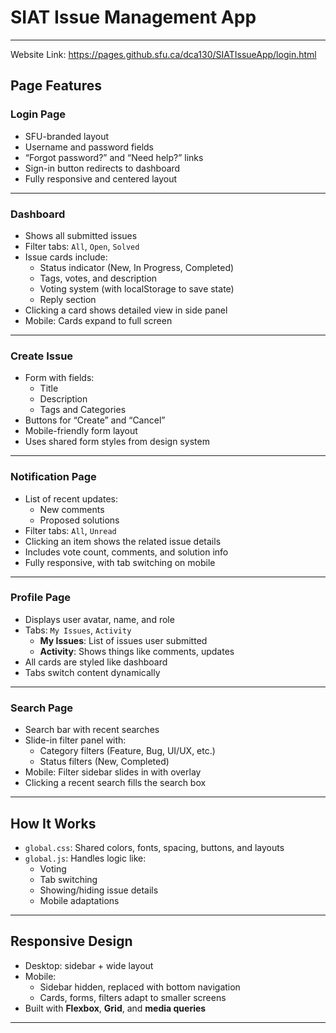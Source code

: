 # SIAT Issue Management App
---
Website Link: https://pages.github.sfu.ca/dca130/SIATIssueApp/login.html

## Page Features

### Login Page
- SFU-branded layout
- Username and password fields
- “Forgot password?” and “Need help?” links
- Sign-in button redirects to dashboard
- Fully responsive and centered layout

---

### Dashboard
- Shows all submitted issues
- Filter tabs: `All`, `Open`, `Solved`
- Issue cards include:
  - Status indicator (New, In Progress, Completed)
  - Tags, votes, and description
  - Voting system (with localStorage to save state)
  - Reply section
- Clicking a card shows detailed view in side panel
- Mobile: Cards expand to full screen

---

### Create Issue
- Form with fields:
  - Title
  - Description
  - Tags and Categories
- Buttons for “Create” and “Cancel”
- Mobile-friendly form layout
- Uses shared form styles from design system

---

### Notification Page
- List of recent updates:
  - New comments
  - Proposed solutions
- Filter tabs: `All`, `Unread`
- Clicking an item shows the related issue details
- Includes vote count, comments, and solution info
- Fully responsive, with tab switching on mobile

---

### Profile Page
- Displays user avatar, name, and role
- Tabs: `My Issues`, `Activity`
  - **My Issues**: List of issues user submitted
  - **Activity**: Shows things like comments, updates
- All cards are styled like dashboard
- Tabs switch content dynamically

---

### Search Page
- Search bar with recent searches
- Slide-in filter panel with:
  - Category filters (Feature, Bug, UI/UX, etc.)
  - Status filters (New, Completed)
- Mobile: Filter sidebar slides in with overlay
- Clicking a recent search fills the search box

---

## How It Works

- `global.css`: Shared colors, fonts, spacing, buttons, and layouts
- `global.js`: Handles logic like:
  - Voting
  - Tab switching
  - Showing/hiding issue details
  - Mobile adaptations

---

## Responsive Design

- Desktop: sidebar + wide layout
- Mobile:
  - Sidebar hidden, replaced with bottom navigation
  - Cards, forms, filters adapt to smaller screens
- Built with **Flexbox**, **Grid**, and **media queries**

---

